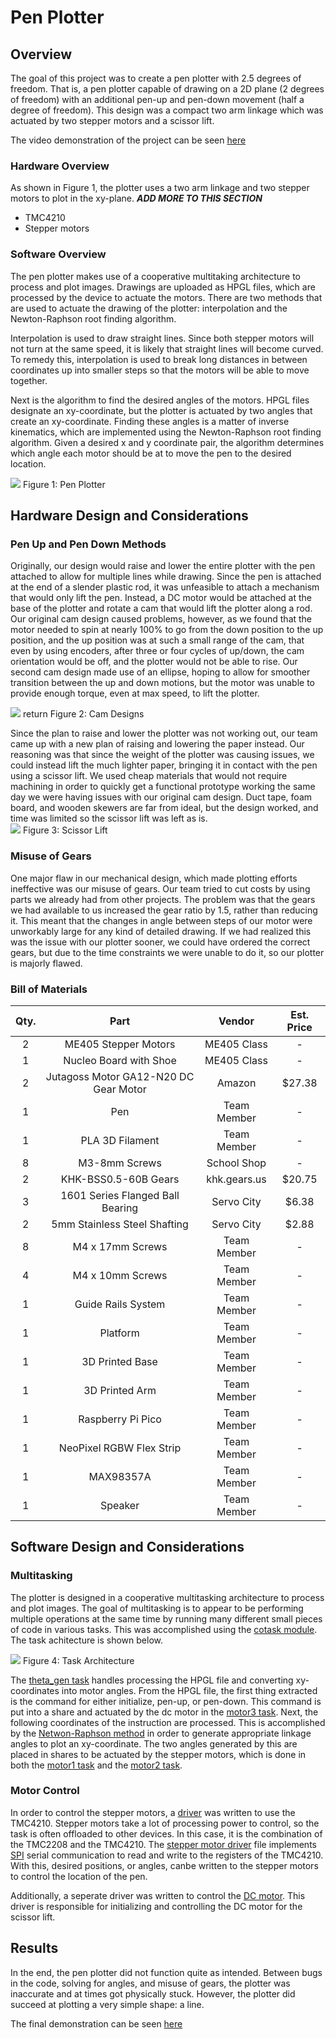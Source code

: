 # Pen Plotter

## Overview

The goal of this project was to create a pen plotter with 2.5 degrees of freedom. That is, a pen plotter capable of drawing on 
a 2D plane (2 degrees of freedom) with an additional pen-up and pen-down movement (half a degree of freedom). This design was 
a compact two arm linkage which was actuated by two stepper motors and a scissor lift.

The video demonstration of the project can be seen [here](https://drive.google.com/file/d/1AHaPgYhn4Wa2hROuMRt8auDsZj5_-b34/view?usp=sharing)

### Hardware Overview

As shown in Figure 1, the plotter uses a two arm linkage and two stepper motors to plot in the xy-plane. 
***ADD MORE TO THIS SECTION***
- TMC4210
- Stepper motors

### Software Overview

The pen plotter makes use of a cooperative multitaking architecture to process and plot images. Drawings are uploaded as HPGL files, 
which are processed by the device to actuate the motors. There are two methods that are used to actuate the drawing of the plotter: 
interpolation and the Newton-Raphson root finding algorithm.

Interpolation is used to draw straight lines. Since both stepper motors will not turn at the same speed, it is likely that straight lines
will become curved. To remedy this, interpolation is used to break long distances in between coordinates up into smaller steps so that 
the motors will be able to move together.

Next is the algorithm to find the desired angles of the motors. HPGL files designate an xy-coordinate, but the plotter is actuated by two
angles that create an xy-coordinate. Finding these angles is a matter of inverse kinematics, which are implemented using the Newton-Raphson
root finding algorithm. Given a desired x and y coordinate pair, the algorithm determines which angle each motor should be at to move the 
pen to the desired location.

![](https://github.com/alaurin10/ME405/blob/main/docs/structure.jpg)
Figure 1: Pen Plotter

## Hardware Design and Considerations

### Pen Up and Pen Down Methods

Originally, our design would raise and lower the entire plotter with the pen attached to allow for multiple lines while drawing. Since the pen is attached at the end of a slender plastic rod, it was unfeasible to attach a mechanism that would only lift the pen. Instead, a DC motor would be attached at the base of the plotter and rotate a cam that would lift the plotter along a rod. Our original cam design caused problems, however, as we found that the motor needed to spin at nearly 100% to go from the down position to the up position, and the up position was at such a small range of the cam, that even by using encoders, after three or four cycles of up/down, the cam orientation would be off, and the plotter would not be able to rise. Our second cam design made use of an ellipse, hoping to allow for smoother transition between the up and down motions, but the motor was unable to provide enough torque, even at max speed, to lift the plotter. 

![](https://github.com/alaurin10/ME405/blob/main/docs/cam_designs.png)  return
Figure 2: Cam Designs

Since the plan to raise and lower the plotter was not working out, our team came up with a new plan of raising and lowering the paper instead. Our reasoning was that since the weight of the plotter was causing issues, we could instead lift the much lighter paper, bringing it in contact with the pen using a scissor lift. We used cheap materials that would not require machining in order to quickly get a functional prototype working the same day we were having issues with our original cam design. Duct tape, foam board, and wooden skewers are far from ideal, but the design worked, and time was limited so the scissor lift was left as is.  
![](https://github.com/alaurin10/ME405/blob/main/docs/scissor_lift.png)
Figure 3: Scissor Lift

### Misuse of Gears
One major flaw in our mechanical design, which made plotting efforts ineffective was our misuse of gears. Our team tried to cut costs by using parts we already had from other projects. The problem was that the gears we had available to us increased the gear ratio by 1.5, rather than reducing it. This meant that the changes in angle between steps of our motor were unworkably large for any kind of detailed drawing. If we had realized this was the issue with our plotter sooner, we could have ordered the correct gears, but due to the time constraints we were unable to do it, so our plotter is majorly flawed.  



### Bill of Materials

| Qty. | Part                 | Vendor           | Est. Price  |
| :--: | :-----------:        | :-------------:  | :---------: |
| 2    | ME405 Stepper Motors | ME405 Class      | - |
| 1  | Nucleo Board with Shoe| ME405 Class | - |
| 2 | Jutagoss Motor GA12-N20 DC Gear Motor | Amazon | $27.38 |
| 1 | Pen | Team Member | - |
| 1 | PLA 3D Filament | Team Member | - |
| 8 | M3-8mm Screws | School Shop | - |
| 2 | KHK-BSS0.5-60B Gears | khk.gears.us | $20.75 |
| 3 | 1601 Series Flanged Ball Bearing | Servo City | $6.38 |
| 2 | 5mm Stainless Steel Shafting | Servo City | $2.88 |
| 8 | M4 x 17mm Screws | Team Member | - |
| 4 | M4 x 10mm Screws | Team Member | - |
| 1 | Guide Rails System | Team Member | - |
| 1 | Platform | Team Member | - |
| 1 | 3D Printed Base | Team Member | - |
| 1 | 3D Printed Arm | Team Member | - |
| 1 | Raspberry Pi Pico | Team Member | - |
| 1 | NeoPixel RGBW Flex Strip | Team Member | - |
| 1 | MAX98357A | Team Member | - |
| 1 | Speaker | Team Member | - |



## Software Design and Considerations

### Multitasking
The plotter is designed in a cooperative multitasking architecture to process and plot images. The goal of multitasking is to appear to 
be performing multiple operations at the same time by running many different small pieces of code in various tasks. This was accomplished
using the [cotask module](https://github.com/alaurin10/ME405/blob/main/src/cotask.py). The task achitecture is shown below.

![](https://github.com/alaurin10/ME405/blob/main/docs/task_architecture.jpg)
Figure 4: Task Architecture

The [theta_gen task](https://github.com/alaurin10/ME405/blob/main/src/main.py#L145) handles processing the HPGL file and 
converting xy-coordinates into motor angles. From the HPGL file, the first thing extracted is the command for either initialize, pen-up, or
pen-down. This command is put into a share and actuated by the dc motor in the [motor3 task](https://github.com/alaurin10/ME405/blob/main/src/main.py#L106).
Next, the following coordinates of the instruction are processed. This is accomplished by the [Netwon-Raphson method](https://github.com/alaurin10/ME405/blob/main/src/ThetaGenerator.py)
in order to generate appropriate linkage angles to plot an xy-coordinate. The two angles generated by this are placed in shares to be actuated
by the stepper motors, which is done in both the [motor1 task](https://github.com/alaurin10/ME405/blob/main/src/main.py#L90)
and the [motor2 task](https://github.com/alaurin10/ME405/blob/main/src/main.py#L98).

### Motor Control

In order to control the stepper motors, a [driver](https://github.com/alaurin10/ME405/blob/main/src/TMC4210_Class.py) was written to 
use the TMC4210. Stepper motors take a lot of processing power to control, so the task is often offloaded to other devices. In this 
case, it is the combination of the TMC2208 and the TMC4210. The [stepper motor driver](https://github.com/alaurin10/ME405/blob/main/src/TMC4210_Class.py)
file implements [SPI](https://github.com/alaurin10/ME405/blob/main/src/TMC4210_Class.py#L221) serial communication to read and write to
the registers of the TMC4210. With this, desired positions, or angles, canbe written to the stepper motors to control the location 
of the pen.

Additionally, a seperate driver was written to control the [DC motor](https://github.com/alaurin10/ME405/blob/main/src/motor.py). This
driver is responsible for initializing and controlling the DC motor for the scissor lift. 



## Results

In the end, the pen plotter did not function quite as intended. Between bugs in the code, solving for angles, and misuse of gears,
the plotter was inaccurate and at times got physically stuck. However, the plotter did succeed at plotting a very simple shape: a line. 

The final demonstration can be seen [here](https://drive.google.com/file/d/1AHaPgYhn4Wa2hROuMRt8auDsZj5_-b34/view?usp=sharing)

